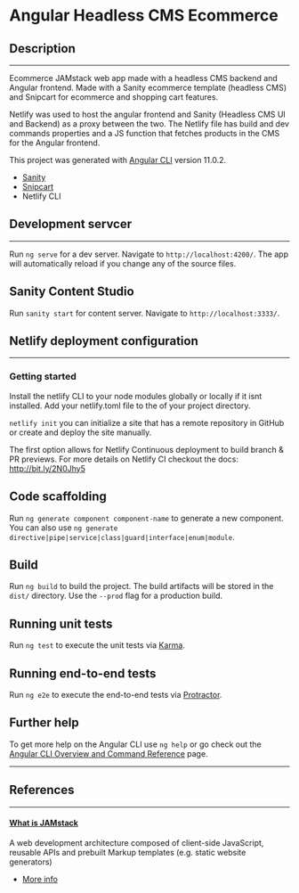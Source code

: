 # Angular Headless CMS Ecommerce  

## Description
---
Ecommerce JAMstack web app made with a headless CMS backend and Angular frontend. Made with a Sanity ecommerce template (headless CMS) and Snipcart for ecommerce and shopping cart features. 

Netlify was used to host the angular frontend and Sanity (Headless CMS UI and Backend) as a proxy between the two. The Netlify file has build and dev commands properties and a JS function that fetches products in the CMS for the Angular frontend.

This project was generated with [Angular CLI](https://github.com/angular/angular-cli) version 11.0.2.

- [Sanity](https://www.sanity.io/)
- [Snipcart](https://snipcart.com/)
- Netlify CLI 

## Development servcer
---
Run `ng serve` for a dev server. Navigate to `http://localhost:4200/`. The app will automatically reload if you change any of the source files.

## Sanity Content Studio
Run `sanity start` for content server. Navigate to `http://localhost:3333/`. 


## Netlify deployment configuration
---
### Getting started
Install the netlify CLI to your node modules globally or locally if it isnt installed. Add your netlify.toml file to the of your project directory.

`netlify init`
 you can initialize a site that has a remote repository in GitHub or create and deploy the site manually.

The first option allows for Netlify Continuous deployment to build branch & PR previews.
For more details on Netlify CI checkout the docs: http://bit.ly/2N0Jhy5


## Code scaffolding

Run `ng generate component component-name` to generate a new component. You can also use `ng generate directive|pipe|service|class|guard|interface|enum|module`.

## Build

Run `ng build` to build the project. The build artifacts will be stored in the `dist/` directory. Use the `--prod` flag for a production build.

## Running unit tests

Run `ng test` to execute the unit tests via [Karma](https://karma-runner.github.io).

## Running end-to-end tests

Run `ng e2e` to execute the end-to-end tests via [Protractor](http://www.protractortest.org/).

## Further help

To get more help on the Angular CLI use `ng help` or go check out the [Angular CLI Overview and Command Reference](https://angular.io/cli) page.

---
## References
---
#### [What is JAMstack](https://jamstack.wtf/)
A web development architecture composed of client-side JavaScript, reusable APIs and prebuilt Markup templates (e.g. static website generators)
    
- [More info](https://jamstack.org/)
